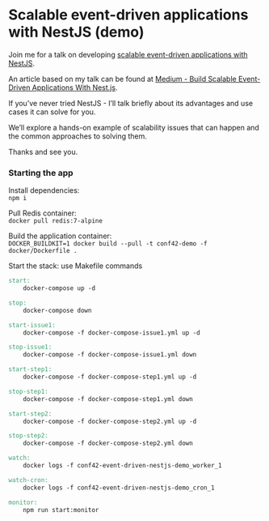 # Scalable event-driven applications with NestJS (demo)

Join me for a talk on developing [scalable event-driven applications with NestJS](https://www.conf42.com/JavaScript_2022_Dmitry_Khorev_scalable_eventdriven_applications_nestjs).

An article based on my talk can be found at [Medium - Build Scalable Event-Driven Applications With Nest.js](https://medium.com/better-programming/build-scalable-event-driven-applications-with-nest-js-28676cb093d0).

If you’ve never tried NestJS - I’ll talk briefly about its advantages and use cases it can solve for you.

We’ll explore a hands-on example of scalability issues that can happen and the common approaches to solving them.

Thanks and see you.

### Starting the app

Install dependencies: \
`npm i`

Pull Redis container: \
`docker pull redis:7-alpine`

Build the application container: \
`DOCKER_BUILDKIT=1 docker build --pull -t conf42-demo -f docker/Dockerfile .`

Start the stack: use Makefile commands

```makefile
start:
	docker-compose up -d

stop:
	docker-compose down

start-issue1:
	docker-compose -f docker-compose-issue1.yml up -d

stop-issue1:
	docker-compose -f docker-compose-issue1.yml down

start-step1:
	docker-compose -f docker-compose-step1.yml up -d

stop-step1:
	docker-compose -f docker-compose-step1.yml down

start-step2:
	docker-compose -f docker-compose-step2.yml up -d

stop-step2:
	docker-compose -f docker-compose-step2.yml down

watch:
	docker logs -f conf42-event-driven-nestjs-demo_worker_1

watch-cron:
	docker logs -f conf42-event-driven-nestjs-demo_cron_1

monitor:
	npm run start:monitor
```
